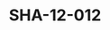 ---
pid: SHA-12-012
title: SHA-12-012
language: ar
collection: شرحبيل احمد
original_label: 
rights: شرحبيل احمد
location_of_original: شرحبيل احمد
photographer_or_studio: 
scanned_from: photograph 8.7 by 12.6
_date: '1984'
location: ليبيا
description: فرقة شرحبيل احمد وشخص اخر
additional_notes: 
permission_display: 'yes'
on_server: 'no'
on_website: 'no'
permalink: /archive/ar/sha-12-012.html
layout: photo-page
---